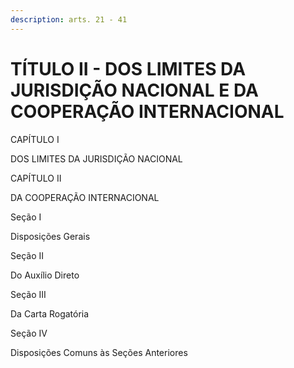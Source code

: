 ```yaml
---
description: arts. 21 - 41
---
```


# TÍTULO II - DOS LIMITES DA JURISDIÇÃO NACIONAL E DA COOPERAÇÃO INTERNACIONAL

CAPÍTULO I

DOS LIMITES DA JURISDIÇÃO NACIONAL

CAPÍTULO II

DA COOPERAÇÃO INTERNACIONAL

Seção I

Disposições Gerais

Seção II

Do Auxílio Direto

Seção III

Da Carta Rogatória

Seção IV

Disposições Comuns às Seções Anteriores
